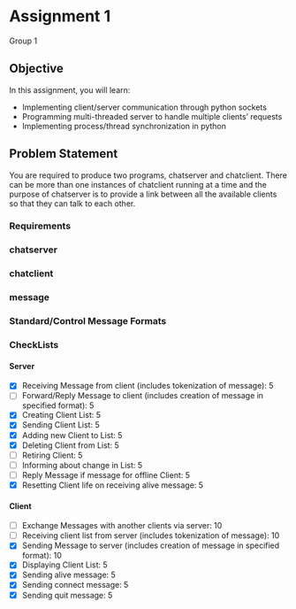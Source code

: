 
# Assignment 1

Group 1

## Objective

In this assignment, you will learn:

* Implementing client/server communication through python sockets
* Programming multi-threaded server to handle multiple clients’ requests
* Implementing process/thread synchronization in python

## Problem Statement

You are required to produce two programs, chatserver and chatclient. There can be more than
one instances of chatclient running at a time and the purpose of chatserver is to provide a link
between all the available clients so that they can talk to each other.

### Requirements

### chatserver

### chatclient

### message

### Standard/Control Message Formats

### CheckLists

#### Server

- [X] Receiving Message from client (includes tokenization of message): 5
- [ ] Forward/Reply Message to client (includes creation of message in specified format): 5
- [X] Creating Client List: 5
- [X] Sending Client List: 5
- [X] Adding new Client to List: 5
- [X] Deleting Client from List: 5
- [ ] Retiring Client: 5
- [ ] Informing about change in List: 5
- [ ] Reply Message if message for offline Client: 5
- [X] Resetting Client life on receiving alive message: 5

#### Client

- [ ] Exchange Messages with another clients via server: 10
- [ ] Receiving client list from server (includes tokenization of message): 10
- [X] Sending Message to server (includes creation of message in specified format): 10
- [X] Displaying Client List: 5
- [X] Sending alive message: 5
- [X] Sending connect message: 5
- [X] Sending quit message: 5